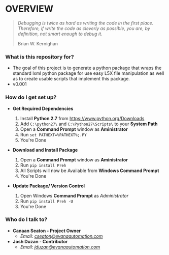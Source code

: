 # **OVERVIEW** #

> *Debugging is twice as hard as writing the code in the first place. Therefore, if write the code as cleverly as possible, you are, by definition, not smart enough to debug it.*
>
> Brian W. Kernighan

### **What is this repository for?** ###

* The goal of this project is to generate a python package that wraps the standard lxml python package for use easy L5X file manipulation as well as to create usable scripts that implement this package.
* v0.001

### **How do I get set up?** ###

* **Get Required Dependencies**

    1. Install **Python 2.7** from https://www.python.org/Downloads
    2. Add `C:\python27\` and `C:\Python27\Scripts\` to your **System Path**
    3. Open a **Command Prompt** window as **Aministrator**
    4. Run `set PATHEXT=%PATHEXT%;.PY`
    5. You're Done



* **Download and Install Package**

    1. Open a **Command Prompt** window as **Aministrator**
    2. Run `pip install Preh`
    3. All Scripts will now be Available from **Windows Command Prompt**
    4. You're Done



* **Update Package/ Version Control**
    1. Open Windows **Command Prompt** as *Administrator*
    2. Run `pip install Preh -U`
    3. You're Done




### **Who do I talk to?** ###

* **Canaan Seaton - Project Owner**
    * *Email: cseaton@evanaautomation.com*
* **Josh Duzan - Contributor**
    * *Email: jduzan@evanaautomation.com*
